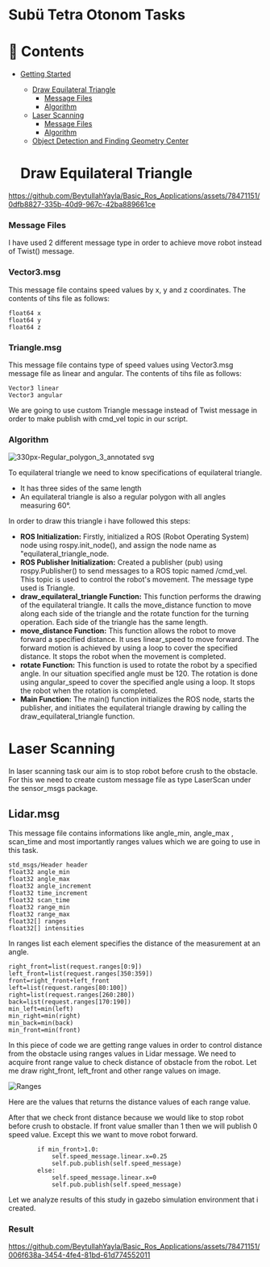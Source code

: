 # Subü Tetra Otonom Tasks
# 🚩 Contents

- [Getting Started](#Getting-Started)
  *  [Draw Equilateral Triangle](#draw-equilateral-triangle)
      * [Message Files](#message-files)
      * [Algorithm](#algorithm)
  *  [Laser Scanning](#laser-scanning)
      * [Message Files](#message-files)
      * [Algorithm](#algorithm)
  *  [Object Detection and Finding Geometry Center](#object-detection)

  # Draw Equilateral Triangle

https://github.com/BeytullahYayla/Basic_Ros_Applications/assets/78471151/0dfb8827-335b-40d9-967c-42ba889661ce

### Message Files
I have used 2 different message type in order to achieve move robot instead of Twist() message.
### Vector3.msg
This message file contains speed values by x, y and z coordinates. The contents of tihs file as follows:

```
float64 x
float64 y
float64 z
```
### Triangle.msg
This message file contains type of speed values using Vector3.msg message file as linear and angular. The contents of tihs file as follows:

```
Vector3 linear
Vector3 angular
```

We are going to use custom Triangle message instead of Twist message in order to make publish with cmd_vel topic in our script.

### Algorithm
![330px-Regular_polygon_3_annotated svg](https://github.com/BeytullahYayla/Basic_Ros_Applications/assets/78471151/ac3ead49-b9d7-400d-a3b9-6316844a4b2b)

To equilateral triangle we need to know specifications of equilateral triangle.
<ul>
 <li>
  It has three sides of the same length
 </li>
 <li>
  An equilateral triangle is also a regular polygon with all angles measuring 60°.
 </li>
</ul>

In order to draw this triangle i have followed this steps:
<ul>
 <li><b>ROS Initialization:</b> Firstly, initialized a ROS (Robot Operating System) node using rospy.init_node(), and assign the node name as "equilateral_triangle_node.</li>
 <li><b>ROS Publisher Initialization:</b> Created a publisher (pub) using rospy.Publisher() to send messages to a ROS topic named /cmd_vel. This topic is used to control the robot's movement. The message type used is Triangle.
</li>
 <li><b>draw_equilateral_triangle Function:</b> This function performs the drawing of the equilateral triangle. It calls the move_distance function to move along each side of the triangle and the rotate function for the turning operation. Each side of the triangle has the same length.</li>
 <li><b>move_distance Function:</b> This function allows the robot to move forward a specified distance. It uses linear_speed to move forward. The forward motion is achieved by using a loop to cover the specified distance. It stops the robot when the movement is completed.
</li>
 <li><b>rotate Function:</b> This function is used to rotate the robot by a specified angle. In our situation specified angle must be 120. The rotation is done using angular_speed to cover the specified angle using a loop. It stops the robot when the rotation is completed.</li>
 <li><b>Main Function:</b> The main() function initializes the ROS node, starts the publisher, and initiates the equilateral triangle drawing by calling the draw_equilateral_triangle function.</li>
</ul>


# Laser Scanning

In laser scanning task our aim is to stop robot before crush to the obstacle. For this we need to create custom message file as type LaserScan under the sensor_msgs package. 

## Lidar.msg

This message file contains informations like angle_min, angle_max , scan_time and most importantly ranges values which we are going to use in this task. 

```
std_msgs/Header header
float32 angle_min
float32 angle_max
float32 angle_increment
float32 time_increment
float32 scan_time
float32 range_min
float32 range_max
float32[] ranges
float32[] intensities

```

In ranges list each element specifies the distance of the measurement at an angle.

```
right_front=list(request.ranges[0:9])
left_front=list(request.ranges[350:359])
front=right_front+left_front
left=list(request.ranges[80:100])
right=list(request.ranges[260:280])
back=list(request.ranges[170:190])
min_left=min(left)
min_right=min(right)
min_back=min(back)
min_front=min(front)
```
In this piece of code we are getting range values in order to control distance from the obstacle using ranges values in Lidar message. We need to acquire front range value to check distance of obstacle from the robot. Let me draw right_front, left_front and other range values on image.


![Ranges](https://github.com/BeytullahYayla/Basic_Ros_Applications/assets/78471151/f0995694-f5f3-4cd9-a9b4-5ccbde15d3ea)

Here are the values that returns the distance values of each range value.

After that we check front distance because we would like to stop robot before crush to obstacle. If front value smaller than 1 then we will publish 0 speed value. Except this we want to move robot forward. 

```
        if min_front>1.0:
            self.speed_message.linear.x=0.25
            self.pub.publish(self.speed_message)
        else:
            self.speed_message.linear.x=0
            self.pub.publish(self.speed_message)
```
Let we analyze results of this study in gazebo simulation environment that i created.

### Result

https://github.com/BeytullahYayla/Basic_Ros_Applications/assets/78471151/006f638a-3454-4fe4-81bd-61d774552011









